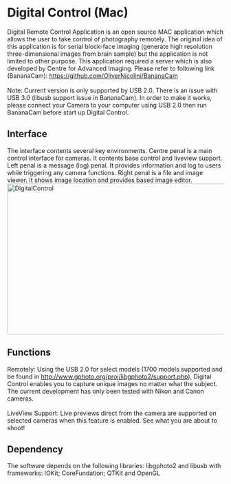 Digital Control (Mac)
=============

Digital Remote Control Application is an open source MAC application which allows the user to take control of photography remotely. The original idea of this application is for serial block-face imaging (generate high resolution three-dimensional images from brain sample) but the application is not limited to other purpose. This application required a server which is also developed by Centre for Advanced Imaging. Please refer to following link (BananaCam): https://github.com/OliverNicolini/BananaCam
<BR/><BR/>
Note: Current version is only supported by USB 2.0. There is an issue with USB 3.0 (libusb support issue in BananaCam). In order to make it works, please connect your Camera to your computer using USB 2.0 then run BananaCam before start up Digital Control.

## Interface
The interface contents several key environments. Centre penal is a main control interface for cameras. It contents base control and liveview support. Left penal is a message (log) penal. It provides information and log to users while triggering any camera functions. Right penal is a file and image viewer. It shows image location and provides based image editor. 
<BR/>
<IMG SRC="https://dl.dropboxusercontent.com/u/24447938/DigitalControl.png" ALT="DigitalControl" WIDTH=600 HEIGHT=350>

## Functions

Remotely: 
    Using the USB 2.0 for select models (1700 models supported and be found in http://www.gphoto.org/proj/libgphoto2/support.php), Digital Control enables you to capture unique images no matter what the subject. The current development has only been tested with Nikon and Canon cameras.
<BR/><BR/>
LiveView Support: 
    Live previews direct from the camera are supported on selected cameras when this feature is enabled. See what you are about to shoot! 

## Dependency
The software depends on the following libraries:
	libgphoto2 and libusb
with frameworks:
	IOKit; CoreFundation; QTKit and OpenGL
